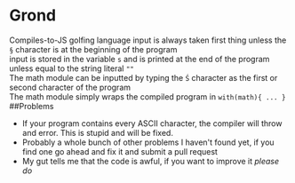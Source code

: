 # Grond
Compiles-to-JS golfing language 
input is always taken first thing unless the `§` character is at the beginning of the program    
input is stored in the variable `s` and is printed at the end of the program unless equal to the string literal `""`  
The math module can be inputted by typing the `Ś` character as the first or second character of the program  
The math module simply wraps the compiled program in `with(math){ ... }`  
##Problems
- If your program contains every ASCII character, the compiler will throw and error. This is stupid and will be fixed.
- Probably a whole bunch of other problems I haven't found yet, if you find one go ahead and fix it and submit a pull request  
- My gut tells me that the code is awful, if you want to improve it *please do*  




